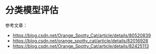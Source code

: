 # 分类模型评估

参考文章：

- https://blog.csdn.net/Orange_Spotty_Cat/article/details/80520839
- https://blog.csdn.net/orange_spotty_cat/article/details/82016928
- https://blog.csdn.net/Orange_Spotty_Cat/article/details/82425113
